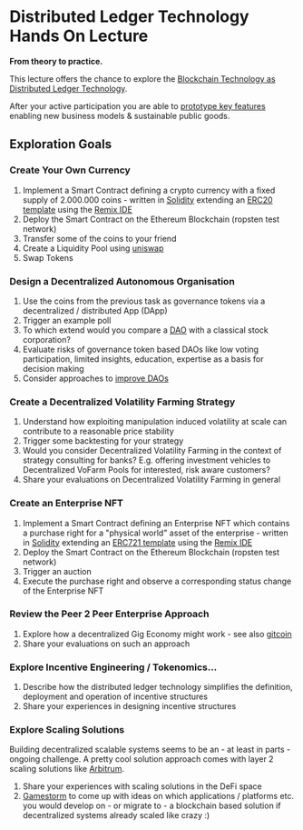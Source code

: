 # Distributed Ledger Technology Hands On Lecture

**From theory to practice.**   

This lecture offers the chance to explore the [Blockchain Technology as Distributed Ledger Technology](https://github.com/michael-spengler/distributed-ledger-technology-hands-on-lecture/blob/main/blockchain-and-defi-basics/blockchain-basics.md).   

After your active participation you are able to [prototype key features](https://github.com/michael-spengler/distributed-ledger-technology-hands-on-lecture/tree/main/blockchain-development) enabling new business models & sustainable public goods.    


## Exploration Goals
### Create Your Own Currency
1. Implement a Smart Contract defining a crypto currency with a fixed supply of 2.000.000 coins - written in [Solidity](https://soliditylang.org/) extending an [ERC20 template](https://wizard.openzeppelin.com/) using the [Remix IDE](https://remix.ethereum.org/)  
2. Deploy the Smart Contract on the Ethereum Blockchain (ropsten test network)  
3. Transfer some of the coins to your friend  
4. Create a Liquidity Pool using [uniswap](https://uniswap.org/)  
5. Swap Tokens  

### Design a Decentralized Autonomous Organisation
1. Use the coins from the previous task as governance tokens via a decentralized / distributed App (DApp)     
2. Trigger an example poll  
3. To which extend would you compare a [DAO](https://github.com/michael-spengler/distributed-ledger-technology-hands-on-lecture/blob/main/blockchain-and-defi-basics/daos.md) with a classical stock corporation?   
4. Evaluate risks of governance token based DAOs like low voting participation, limited insights, education, expertise as a basis for decision making  
5. Consider approaches to [improve DAOs](https://www.youtube.com/watch?v=wsoV1WpUYqc)   

### Create a Decentralized Volatility Farming Strategy
1. Understand how exploiting manipulation induced volatility at scale can contribute to a reasonable price stability  
2. Trigger some backtesting for your strategy    
3. Would you consider Decentralized Volatility Farming in the context of strategy consulting for banks? E.g. offering investment vehicles to Decentralized VoFarm Pools for interested, risk aware customers?   
4. Share your evaluations on Decentralized Volatility Farming in general  

### Create an Enterprise NFT 
1. Implement a Smart Contract defining an Enterprise NFT which contains a purchase right for a "physical world" asset of the enterprise - written in [Solidity](https://soliditylang.org/) extending an [ERC721 template](https://wizard.openzeppelin.com/#erc721) using the [Remix IDE](https://remix.ethereum.org/)   
2. Deploy the Smart Contract on the Ethereum Blockchain (ropsten test network)   
3. Trigger an auction   
4. Execute the purchase right and observe a corresponding status change of the Enterprise NFT  

### Review the Peer 2 Peer Enterprise Approach  
1. Explore how a decentralized Gig Economy might work - see also [gitcoin](https://gitcoin.co/)  
2. Share your evaluations on such an approach 

### Explore Incentive Engineering / Tokenomics...
1. Describe how the distributed ledger technology simplifies the definition, deployment and operation of incentive structures
2. Share your experiences in designing incentive structures

### Explore Scaling Solutions
Building decentralized scalable systems seems to be an - at least in parts - ongoing challenge. A pretty cool solution approach comes with layer 2 scaling solutions like [Arbitrum](https://github.com/michael-spengler/distributed-ledger-technology-hands-on-lecture/blob/main/blockchain-and-defi-basics/layer-2-scaling.md).  
1. Share your experiences with scaling solutions in the DeFi space  
2. [Gamestorm](https://gamestorming.com/) to come up with ideas on which applications / platforms etc. you would develop on - or migrate to - a blockchain based solution if decentralized systems already scaled like crazy :) 

